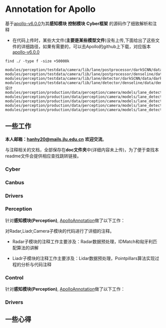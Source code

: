 # Annotation for Apollo

基于[apollo-v6.0.0](https://github.com/ApolloAuto/apollo/releases/tag/v6.0.0)为其**感知模块** **控制模块** **Cyber框架** 的源码作了细致解析和注释

* 在代码上传时，某些大文件(**主要是某些模型文件**)没有上传,下面给出了这些文件的详细路径，如果有需要的，可以去Apollo的github上下载，对应版本[apollo-v6.0.0](https://github.com/ApolloAuto/apollo/releases/tag/v6.0.0)

```shell
find ./ -type f -size +50000k  
```

```
modules/perception/testdata/camera/lib/lane/postprocessor/darkSCNN/data/darkSCNN/deploy.caffemodel
modules/perception/testdata/camera/lib/lane/postprocessor/denseline/data/denseline/deploy.caffemodel
modules/perception/testdata/camera/lib/lane/detector/darkSCNN/data/darkSCNN/deploy.caffemodel
modules/perception/testdata/camera/lib/lane/detector/denseline/data/denseline/deploy.caffemodel设计
modules/perception/production/data/perception/camera/models/lane_detector/darkSCNN/dark_SCNN_vpt_8x_lighter_iter_160000.caffemodel
modules/perception/production/data/perception/camera/models/lane_detector/darkSCNN/params
modules/perception/production/data/perception/camera/models/lane_detector/darkSCNN/dark_SCNN_8x_lighter_iter_160000.caffemodel
modules/perception/production/data/perception/camera/models/lane_detector/darkSCNN/deploy.caffemodel
modules/perception/production/data/perception/camera/models/lane_detector/denseline/deploy.caffemodel
```

## 一些工作

**本人邮箱：hanhy20@mails.jlu.edu.cn** **欢迎交流**。

与注释相关的文档，全部保存在**doc文件夹**中(详细内容未上传)，为了便于查找本readme文件会提供相应查找跳转链接。

### Cyber



### Canbus



### Drivers



### Perception

针对**感知模块(Perception)**,   [ApolloAnnotation](https://github.com/HaiYangLib/ApolloAnnotation)做了以下工作：

对Radar,Liadr,Camera子模块的代码进行了详细的注释。

* Radar子模块的注释工作主要涉及：Radar数据预处理，IDMatch和匈牙利匹配算法的讲解

* Liadr子模块的注释工作主要涉及：Lidar数据预处理，Pointpillars算法实现过程的分析与代码注释



  

### Control

针对**感知模块(Perception)**,   [ApolloAnnotation](https://github.com/HaiYangLib/ApolloAnnotation)做了以下工作：



### Drivers



## 一些心得



